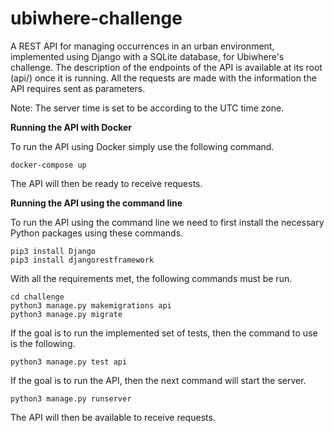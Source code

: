 # ubiwhere-challenge

A REST API for managing occurrences in an urban environment, implemented using Django with a SQLite database, for Ubiwhere's challenge.
The description of the endpoints of the API is available at its root (api/) once it is running.
All the requests are made with the information the API requires sent as parameters.

Note: The server time is set to be according to the UTC time zone.

**Running the API with Docker**

To run the API using Docker simply use the following command.

```
docker-compose up
```

The API will then be ready to receive requests.

**Running the API using the command line**

To run the API using the command line we need to first install the necessary Python packages using these commands.

```
pip3 install Django
pip3 install djangorestframework
```

With all the requirements met, the following commands must be run.

```
cd challenge
python3 manage.py makemigrations api
python3 manage.py migrate
```

If the goal is to run the implemented set of tests, then the command to use is the following.

```
python3 manage.py test api
```

If the goal is to run the API, then the next command will start the server.

```
python3 manage.py runserver
```

The API will then be available to receive requests.
